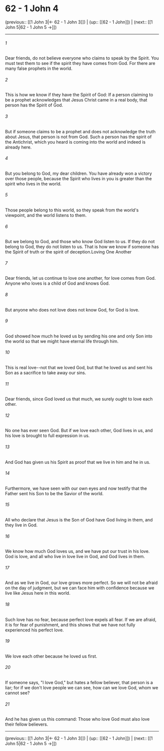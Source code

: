 # 62 - 1 John 4

(previous:: [[1 John 3|← 62 - 1 John 3]]) | (up:: [[62 - 1 John]]) | (next:: [[1 John 5|62 - 1 John 5 →]])

***


###### 1 
Dear friends, do not believe everyone who claims to speak by the Spirit. You must test them to see if the spirit they have comes from God. For there are many false prophets in the world. 

###### 2 
This is how we know if they have the Spirit of God: If a person claiming to be a prophet acknowledges that Jesus Christ came in a real body, that person has the Spirit of God. 

###### 3 
But if someone claims to be a prophet and does not acknowledge the truth about Jesus, that person is not from God. Such a person has the spirit of the Antichrist, which you heard is coming into the world and indeed is already here. 

###### 4 
But you belong to God, my dear children. You have already won a victory over those people, because the Spirit who lives in you is greater than the spirit who lives in the world. 

###### 5 
Those people belong to this world, so they speak from the world's viewpoint, and the world listens to them. 

###### 6 
But we belong to God, and those who know God listen to us. If they do not belong to God, they do not listen to us. That is how we know if someone has the Spirit of truth or the spirit of deception.Loving One Another 

###### 7 
Dear friends, let us continue to love one another, for love comes from God. Anyone who loves is a child of God and knows God. 

###### 8 
But anyone who does not love does not know God, for God is love. 

###### 9 
God showed how much he loved us by sending his one and only Son into the world so that we might have eternal life through him. 

###### 10 
This is real love--not that we loved God, but that he loved us and sent his Son as a sacrifice to take away our sins. 

###### 11 
Dear friends, since God loved us that much, we surely ought to love each other. 

###### 12 
No one has ever seen God. But if we love each other, God lives in us, and his love is brought to full expression in us. 

###### 13 
And God has given us his Spirit as proof that we live in him and he in us. 

###### 14 
Furthermore, we have seen with our own eyes and now testify that the Father sent his Son to be the Savior of the world. 

###### 15 
All who declare that Jesus is the Son of God have God living in them, and they live in God. 

###### 16 
We know how much God loves us, and we have put our trust in his love. God is love, and all who live in love live in God, and God lives in them. 

###### 17 
And as we live in God, our love grows more perfect. So we will not be afraid on the day of judgment, but we can face him with confidence because we live like Jesus here in this world. 

###### 18 
Such love has no fear, because perfect love expels all fear. If we are afraid, it is for fear of punishment, and this shows that we have not fully experienced his perfect love. 

###### 19 
We love each other because he loved us first. 

###### 20 
If someone says, "I love God," but hates a fellow believer, that person is a liar; for if we don't love people we can see, how can we love God, whom we cannot see? 

###### 21 
And he has given us this command: Those who love God must also love their fellow believers.

***

(previous:: [[1 John 3|← 62 - 1 John 3]]) | (up:: [[62 - 1 John]]) | (next:: [[1 John 5|62 - 1 John 5 →]])
